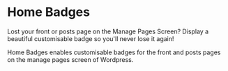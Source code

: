 Home Badges
===========

Lost your front or posts page on the Manage Pages Screen?
Display a beautiful customisable badge so you'll never lose it again! 

Home Badges enables customisable badges for the front and posts pages on the manage pages screen of Wordpress.